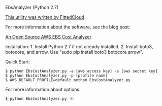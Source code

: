 EbsAnalyzer (Python 2.7)

[This utility was written by FittedCloud](https://www.fittedcloud.com)


For more information about the software, see the blog post:

[An Open Source AWS EBS Cost Analyzer](https://www.fittedcloud.com/blog/introducing-ebs-cost-analyzer/)


Installation:
    1. Install Python 2.7 if not already installed.
    2. Install boto3, botocore, and arrow.  Use "sudo pip install boto3 botocore arrow".

Quick Start:
```
$ python EbsCostAnalyzer.py -a [aws access key] -s [aws secret key]  
$ python EbsCostAnalyzer.py -p [profile name]  
$ AWS_DEFAULT_PROFILE=default python EbsCostAnalyzer.py
```
For more information about options:
```
$ python EbsCostAnalyzer.py -h
```
